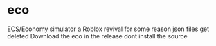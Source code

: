 # eco
ECS/Economy simulator a Roblox revival for some reason json files get deleted
Download the eco in the  release dont install the source
